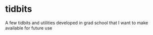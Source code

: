 # tidbits
A few tidbits and utilities developed in grad school that I want to make available for future use
